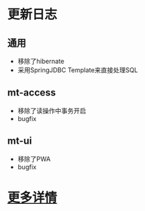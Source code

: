 # 更新日志
## 通用
- 移除了hibernate
- 采用SpringJDBC Template来直接处理SQL
## mt-access
- 移除了读操作中事务开启
- bugfix
## mt-ui
- 移除了PWA
- bugfix
# [更多详情](https://github.com/publicdevop2019/mt-auth/projects/16)
